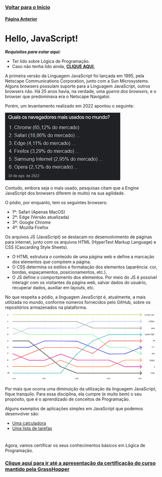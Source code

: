 ### [**Voltar para o Início**](../../README.md)

#### [**Página Anterior**](../01_04_transicao/README.md)

# Hello, JavaScript!

***Requisitos para estar aqui:***
- Ter lido sobre Lógica de Programação.
- Caso não tenha lido ainda, [**CLIQUE AQUI**.](../01_04_transicao/README.md)

A primeira versão da Linguagem JavaScript foi lançada em 1995, pela Netscape Communications Corporation, junto com a Sun Microsystems. Alguns browsers possuíam suporte para a Linguagem JavaScript, outros browsers não. Há 25 anos havia, na verdade, uma *guerra dos browsers*, e o browser que predominava era o Netscape Navigator.

Porém, um levantamento realizado em 2022 apontou o seguinte:


![Browsers mais utilizados](browsers.png)

Contudo, embora seja o mais usado, pesquisas citam que a Engine JavaScript dos browsers diferem (e muito) na sua agilidade.

O pódio, por enquanto, tem os seguintes browsers:
- 1º: Safari (Apenas MacOS)
- 2º: Edge (Versão atualizada)
- 3º: Google Chrome
- 4º: Mozilla Firefox

Os arquivos JS (JavaScript) se destacam no desenvolvimento de páginas para internet, junto com os arquivos HTML (HyperText Markup Language) e CSS (Cascarding Style Sheets).
- O HTML estrutura o conteúdo de uma página web e define a marcação dos elementos que compõem a página.
- O CSS determina os estilos e formatação dos elementos (aparência: cor, bordas, espaçamentos, posicionamentos, etc.).
- O JS define o comportamento dos elementos. Por meio do JS é possível interagir com os visitantes da página web, salvar dados do usuário, recuperar dados, auxiliar em layouts, etc.

No que respeita a pódio, a linguagem JavaScript é, atualmente, a mais utilizada no mundo, conforme números fornecidos pelo GitHub, sobre os repositórios armazenados na plataforma.
![Linguagens de Programação mais utilizadas (2022 - GitHub)](programminglanguages.png)

Por mais que ocorra uma diminuição da utilização da linguagem JavaScript, fique tranquilo. Para essa disciplina, ela cumpre (e muito bem) o seu propósito, que é o aprendizado de conceitos de Programação.

Alguns exemplos de aplicações simples em JavaScript que podemos desenvolver são:

- [Uma calculadora](https://ldmfabio.github.io/CalculadoraSimplesJS/)
- [Uma lista de tarefas](https://ldmfabio.github.io/ToDoListSimplesJS/)

#

Agora, vamos certificar os seus conhecimentos básicos em Lógica de Programação.

### [**<u>Clique aqui para ir até a apresentação da certificação do curso mantido pela GrassHopper</u>**](../01_06_certificacao_fundamentos/README.md)